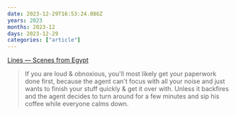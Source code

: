 ```yaml
---
date: 2023-12-29T16:53:24.086Z
years: 2023
months: 2023-12
days: 2023-12-29
categories: ["article"]
---
```

[Lines — Scenes from Egypt](https://omarshehata.me/notebook/scenes_from_egypt/lines.html)

> If you are loud & obnoxious, you'll most likely get your paperwork done first, because the agent can't focus with all your noise and just wants to finish your stuff quickly & get it over with. Unless it backfires and the agent decides to turn around for a few minutes and sip his coffee while everyone calms down.
